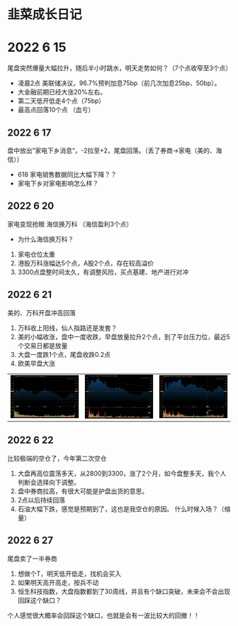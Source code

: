 # 韭菜成长日记

# 2022 6 15

尾盘突然爆量大幅拉升，随后半小时跳水，明天走势如何？（7个点收窄至3个点）

* 凌晨2点 美联储决议，96.7%预判加息75bp（前几次加息25bp、50bp）。
* 大金融前期已经大涨20%左右。
* 第二天低开低走4个点（75bp）
* 最高点回落10个点 （血亏）

## 2022 6 17

盘中放出”家电下乡消息“，-2拉至+2，尾盘回落。（丢了券商->家电（美的、海信））

* 618 家电销售数据同比大幅下降？？
* 家电下乡对家电影响怎么样？

## 2022 6 20

家电变现抢眼 海信换万科 （海信盈利3个点）

* 为什么海信换万科？

1. 家电仓位太重 
2. 港股万科涨幅达5个点，A股2个点，存在较高溢价 
3. 3300点盘整时间太久，有调整风险，买点基建、地产进行对冲

## 2022 6 21
美的、万科开盘冲高回落
1. 万科收上阳线，仙人指路还是发套？
2. 美的小幅收涨，盘中一度收跌，早盘放量拉升2个点，到了平台压力位，最近5个交易日都是放量
3. 大盘一度跌1个点，尾盘收跌0.2点
4. 欧美早盘大涨
<table rules="none" align="center">
	<tr>
		<td>
			<center>
				 <img src="./img/dp0621.jpg">
			</center>
		</td>
		<td>
			<center>
				 <img src="./img/wanke0621.jpg">
			</center>
		</td>
    	<td>
			<center>
				 <img src="./img/meide0621.jpg">
			</center>
		</td>
	</tr>
</table>

## 2022 6 22
比较极端的空仓了，今年第二次空仓
1. 大盘再高位震荡多天，从2800到3300，涨了2个月，如今盘整多天，我个人判断会选择向下调整。
2. 盘中券商拉高，有很大可能是护盘出货的意思。
3. 2点以后持续回落
4. 石油大幅下跌，感觉是预期到了，这也是我空仓的原因。
什么时候入场？（缩量）

## 2022 6 27
尾盘卖了一半券商
1. 想做个T，明天低开低走，找机会买入
2. 如果明天高开高走，按兵不动
3. 恒生科技指数，大盘指数都到了30周线，并且有个缺口突破，未来会不会出现回踩这个缺口？

个人感觉很大概率会回踩这个缺口，也就是会有一波比较大的回撤！！